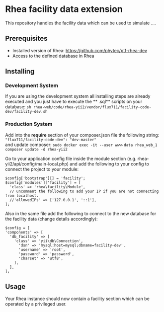 # Rhea facility data extension

This repository handles the facility data which can be used to simulate ....

## Prerequisites

* Installed version of Rhea: https://github.com/phytec/ptf-rhea-dev
* Access to the defined database in Rhea

## Installing

### Development System

If you are using the development system all installing steps are already executed and you just have to execute the **
.sql** scripts on your database: ``` sh rhea-web/code/rhea-yii2/vendor/flux711/facility-code-dev/facility-dev.sh ```

### Production System

Add into the **require** section of your composer.json file the following
string: ```"flux711/facility-code-dev": "dev-master" ```    
and update composer: ```sudo docker exec -it --user www-data rhea_web_1 composer update -d rhea-yii2```

Go to your application config file inside the module section (e.g. rhea-yii2/api/config/main-local.php) and add the
following to your config to connect the project to your module:

```
$config['bootstrap'][] = 'facility';
$config['modules']['facility'] = [
  'class' => 'rhea\facility\Module',
  // uncomment the following to add your IP if you are not connecting from localhost.
  //'allowedIPs' => ['127.0.0.1', '::1'],
];
```
Also in the same file add the following to connect to the new database for the facility data (change details accordingly):

```
$config = [
'components' => [
  'db_facility' => [
    'class' => 'yii\db\Connection',
      'dsn' => 'mysql:host=mysql;dbname=facility-dev',
      'username' => 'root',
      'password' => 'password',
      'charset' => 'utf8',
    ],
  ],
];
```

## Usage

Your Rhea instance should now contain a facility section which can be operated by a privileged user.

